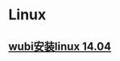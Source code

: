 # Linux
## [wubi安装linux 14.04](https://github.com/chaonet/Linux/blob/master/wubi%E5%AE%89%E8%A3%85Ubumtu.md)
